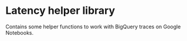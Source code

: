 # Latency helper library

Contains some helper functions to work with BigQuery traces on Google Notebooks.
